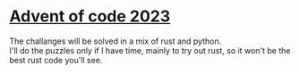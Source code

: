 # [Advent of code 2023](https://adventofcode.com/)

The challanges will be solved in a mix of rust and python.  
I'll do the puzzles only if I have time, mainly to try out rust, so it won't be the best rust code you'll see.
